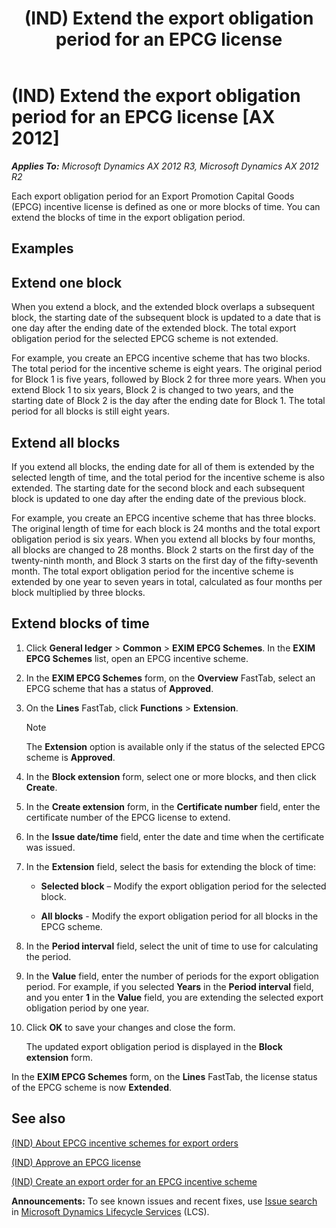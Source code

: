﻿---
title: (IND) Extend the export obligation period for an EPCG license
TOCTitle: (IND) Extend the export obligation period for an EPCG license
ms:assetid: 28b07b54-32ce-494e-8305-4a4c9654e172
ms:mtpsurl: https://technet.microsoft.com/en-us/library/JJ664575(v=AX.60)
ms:contentKeyID: 49385653
ms.date: 05/01/2014
mtps_version: v=AX.60
f1_keywords:
- (IND)
- india
- EPCG license
- EPCG license extension
- export obligation
- extension of EPCG license
---

# (IND) Extend the export obligation period for an EPCG license [AX 2012]


_**Applies To:** Microsoft Dynamics AX 2012 R3, Microsoft Dynamics AX 2012 R2_

Each export obligation period for an Export Promotion Capital Goods (EPCG) incentive license is defined as one or more blocks of time. You can extend the blocks of time in the export obligation period.

## Examples

## Extend one block

When you extend a block, and the extended block overlaps a subsequent block, the starting date of the subsequent block is updated to a date that is one day after the ending date of the extended block. The total export obligation period for the selected EPCG scheme is not extended.

For example, you create an EPCG incentive scheme that has two blocks. The total period for the incentive scheme is eight years. The original period for Block 1 is five years, followed by Block 2 for three more years. When you extend Block 1 to six years, Block 2 is changed to two years, and the starting date of Block 2 is the day after the ending date for Block 1. The total period for all blocks is still eight years.

## Extend all blocks

If you extend all blocks, the ending date for all of them is extended by the selected length of time, and the total period for the incentive scheme is also extended. The starting date for the second block and each subsequent block is updated to one day after the ending date of the previous block.

For example, you create an EPCG incentive scheme that has three blocks. The original length of time for each block is 24 months and the total export obligation period is six years. When you extend all blocks by four months, all blocks are changed to 28 months. Block 2 starts on the first day of the twenty-ninth month, and Block 3 starts on the first day of the fifty-seventh month. The total export obligation period for the incentive scheme is extended by one year to seven years in total, calculated as four months per block multiplied by three blocks.

## Extend blocks of time

1.  Click **General ledger** \> **Common** \> **EXIM EPCG Schemes**. In the **EXIM EPCG Schemes** list, open an EPCG incentive scheme.

2.  In the **EXIM EPCG Schemes** form, on the **Overview** FastTab, select an EPCG scheme that has a status of **Approved**.

3.  On the **Lines** FastTab, click **Functions** \> **Extension**.
    

    > [!NOTE]
    > <P>The <STRONG>Extension</STRONG> option is available only if the status of the selected EPCG scheme is <STRONG>Approved</STRONG>.</P>



4.  In the **Block extension** form, select one or more blocks, and then click **Create**.

5.  In the **Create extension** form, in the **Certificate number** field, enter the certificate number of the EPCG license to extend.

6.  In the **Issue date/time** field, enter the date and time when the certificate was issued.

7.  In the **Extension** field, select the basis for extending the block of time:
    
      - **Selected block** – Modify the export obligation period for the selected block.
    
      - **All blocks** - Modify the export obligation period for all blocks in the EPCG scheme.

8.  In the **Period interval** field, select the unit of time to use for calculating the period.

9.  In the **Value** field, enter the number of periods for the export obligation period. For example, if you selected **Years** in the **Period interval** field, and you enter **1** in the **Value** field, you are extending the selected export obligation period by one year.

10. Click **OK** to save your changes and close the form.
    
    The updated export obligation period is displayed in the **Block extension** form.

In the **EXIM EPCG Schemes** form, on the **Lines** FastTab, the license status of the EPCG scheme is now **Extended**.

## See also

[(IND) About EPCG incentive schemes for export orders](ind-about-epcg-incentive-schemes-for-export-orders.md)

[(IND) Approve an EPCG license](ind-approve-an-epcg-license.md)

[(IND) Create an export order for an EPCG incentive scheme](ind-create-an-export-order-for-an-epcg-incentive-scheme.md)

  
**Announcements:** To see known issues and recent fixes, use [Issue search](http://go.microsoft.com/fwlink/?linkid=389258) in [Microsoft Dynamics Lifecycle Services](http://go.microsoft.com/fwlink/?linkid=306505) (LCS).


